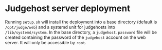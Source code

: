 # Judgehost server deployment

Running `setup.sh` will install the deployment into a base directory (default is `/opt/judge/web`) and a systemd unit for judgehosts into `/lib/systemd/system`.
In the base directory, a `judgehost.password` file will be created containing the password of the `judgehost` account on the web server.
It will only be accessible by `root`.
